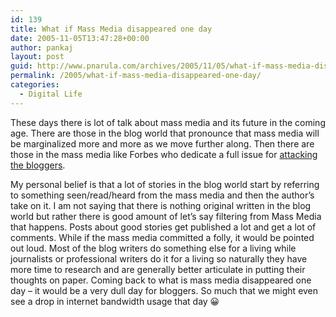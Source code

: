 ```yaml
---
id: 139
title: What if Mass Media disappeared one day
date: 2005-11-05T13:47:28+00:00
author: pankaj
layout: post
guid: http://www.pnarula.com/archives/2005/11/05/what-if-mass-media-disappeared-one-day/
permalink: /2005/what-if-mass-media-disappeared-one-day/
categories:
  - Digital Life
---
```

These days there is lot of talk about mass media and its future in the coming age. There are those in the blog world that pronounce that mass media will be marginalized more and more as we move further along. Then there are those in the mass media like Forbes who dedicate a full issue for <a href="http://bigpicture.typepad.com/comments/2005/10/attack_of_the_b.html" onclick="_gaq.push(['_trackEvent', 'outbound-article', 'http://bigpicture.typepad.com/comments/2005/10/attack_of_the_b.html', 'attacking the bloggers']);" >attacking the bloggers</a>. 

My personal belief is that a lot of stories in the blog world start by referring to something seen/read/heard from the mass media and then the author&#8217;s take on it. I am not saying that there is nothing original written in the blog world but rather there is good amount of let&#8217;s say filtering from Mass Media that happens. Posts about good stories get published a lot and get a lot of comments. While if the mass media committed a folly, it would be pointed out loud. Most of the blog writers do something else for a living while journalists or professional writers do it for a living so naturally they have more time to research and are generally better articulate in putting their thoughts on paper. Coming back to what is mass media disappeared one day &#8211; it would be a very dull day for bloggers. So much that we might even see a drop in internet bandwidth usage that day 😀
